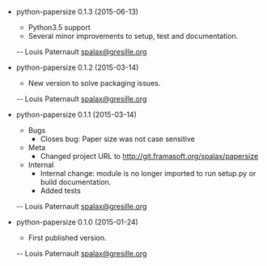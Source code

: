 * python-papersize 0.1.3 (2015-06-13)

    * Python3.5 support
    * Several minor improvements to setup, test and documentation.

    -- Louis Paternault <spalax@gresille.org>

* python-papersize 0.1.2 (2015-03-14)

    * New version to solve packaging issues.

    -- Louis Paternault <spalax@gresille.org>

* python-papersize 0.1.1 (2015-03-14)

    * Bugs
        * Closes bug: Paper size was not case sensitive
    * Meta
        * Changed project URL to http://git.framasoft.org/spalax/papersize
    * Internal
        * Internal change: module is no longer imported to run setup.py or build
          documentation.
        * Added tests

    -- Louis Paternault <spalax@gresille.org>

* python-papersize 0.1.0 (2015-01-24)

    * First published version.

    -- Louis Paternault <spalax@gresille.org>
